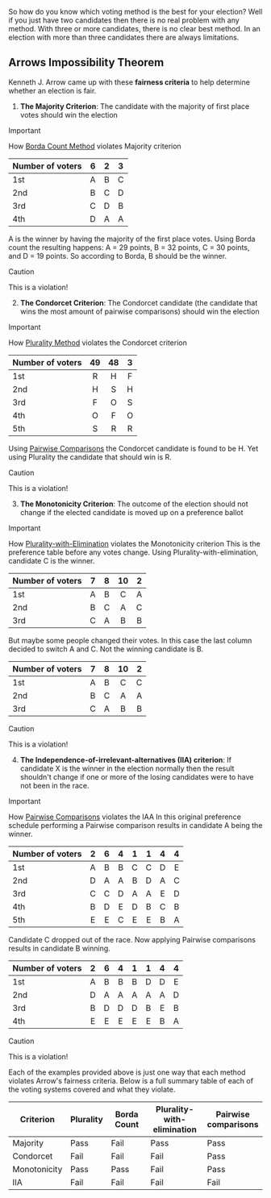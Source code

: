 So how do you know which voting method is the best for your election? Well if you just have two candidates then there is no real problem with any method. With three or more candidates, there is no clear best method. In an election with more than three candidates there are always limitations.

## Arrows Impossibility Theorem
Kenneth J. Arrow came up with these **fairness criteria** to help determine whether an election is fair.
1. **The Majority Criterion**: The candidate with the majority of first place votes should win the election
>[!important]
>How [Borda Count Method](Borda_Count_Method.md) violates Majority criterion
>
>| Number of voters | 6 | 2 | 3 |
>| ---- | :----: | :----: | :----: |
>| 1st | A | B | C |
>| 2nd | B | C | D |
>| 3rd | C | D | B |
>| 4th | D | A | A |
>
>A is the winner by having the majority of the first place votes. Using Borda count the resulting happens: A = 29 points, B = 32 points, C = 30 points, and D = 19 points. So according to Borda, B should be the winner.

>[!caution]
>This is a violation!

2. **The Condorcet Criterion**: The Condorcet candidate (the candidate that wins the most amount of pairwise comparisons) should win the election
>[!important]
>How [Plurality Method](Plurality_Method.md) violates the Condorcet criterion
>
>| Number of voters | 49 | 48 | 3 |
>| ---- | :----: | :----: | :----: |
>| 1st | R| H | F |
>| 2nd | H | S | H |
>| 3rd | F | O | S |
>| 4th | O | F | O |
>| 5th | S | R | R |
>
>Using [Pairwise Comparisons](Pairwise_Comparisons.md) the Condorcet candidate is found to be H. Yet using Plurality the candidate that should win is R.

>[!caution]
>This is a violation!
 
3. **The Monotonicity Criterion**: The outcome of the election should not change if the elected candidate is moved up on a preference ballot
>[!important]
>How [Plurality-with-Elimination](Plurality-with-Elimination.md) violates the Monotonicity criterion
>This is the preference table before any votes change. Using Plurality-with-elimination, candidate C is the winner.
>
>| Number of voters | 7 | 8 | 10 | 2 |
>| ---- | :--: | :--: | :--: | :--: |
>| 1st | A | B  | C | A |
>| 2nd | B | C  | A | C |
>| 3rd | C | A | B | B |
>
>But maybe some people changed their votes. In this case the last column decided to switch A and C. Not the winning candidate is B.
>
>| Number of voters | 7 | 8 | 10 | 2 |
>| ---- | :--: | :--: | :--: | :--: |
>| 1st | A | B  | C | C |
>| 2nd | B | C  | A | A |
>| 3rd | C | A | B | B |

>[!caution]
>This is a violation!

4. **The Independence-of-irrelevant-alternatives (IIA) criterion**: If candidate X is the winner in the election normally then the result shouldn't change if one or more of the losing candidates were to have not been in the race.
>[!important]
>How [Pairwise Comparisons](Pairwise_Comparisons.md) violates the IAA
>In this original preference schedule performing a Pairwise comparison results in candidate A being the winner. 
>
>| Number of voters | 2 | 6 | 4 | 1 | 1 | 4 | 4 |
>| ---- | :----: | :----: | :----: | :----: | :----: | :----: | :----: |
>| 1st | A | B | B | C | C | D | E |
>| 2nd | D | A | A | B | D | A | C |
>| 3rd | C | C | D | A | A | E | D |
>| 4th | B | D | E | D | B | C | B |
>| 5th | E | E | C | E | E | B | A |
>
>Candidate C dropped out of the race. Now applying Pairwise comparisons results in candidate B winning. 
>
>| Number of voters | 2 | 6 | 4 | 1 | 1 | 4 | 4 |
>| ---- | :----: | :----: | :----: | :----: | :----: | :----: | :----: |
>| 1st | A | B | B | B | D | D | E |
>| 2nd | D | A | A | A | A | A | D |
>| 3rd | B | D | D | D | B | E | B |
>| 4th | E | E | E | E | E | B | A |

>[!caution]
>This is a violation!

Each of the examples provided above is just one way that each method violates Arrow's fairness criteria. Below is a full summary table of each of the voting systems covered and what they violate.

| Criterion | Plurality | Borda Count | Plurality-with-<br>elimination | Pairwise<br>comparisons |
| ---- | ---- | ---- | ---- | ---- |
| Majority | Pass | Fail | Pass | Pass |
| Condorcet | Fail | Fail | Fail | Pass |
| Monotonicity | Pass | Pass | Fail | Pass |
| IIA | Fail | Fail | Fail | Fail |
